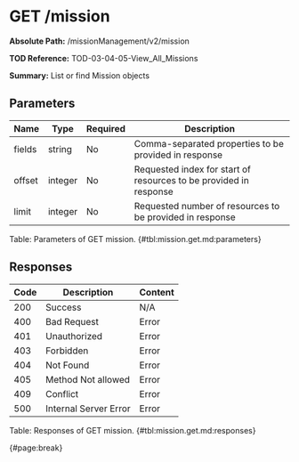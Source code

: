 <!--
    ATTENTION: This file was generated via gradle!
               Do NOT manually edit this file! Any such changes will be overwritten!
-->

# GET /mission

**Absolute Path:** /missionManagement/v2/mission

**TOD Reference:** TOD-03-04-05-View_All_Missions

**Summary:** List or find Mission objects

## Parameters

| Name | Type | Required | Description |
| ------ | ------ | --- | ------------ |
| fields | string | No | Comma-separated properties to be provided in response |
| offset | integer | No | Requested index for start of resources to be provided in response |
| limit | integer | No | Requested number of resources to be provided in response |

Table: Parameters of GET mission. {#tbl:mission.get.md:parameters}

## Responses

| Code | Description | Content |
|------|-------------|---------|
| 200 | Success | N/A |
| 400 | Bad Request | Error |
| 401 | Unauthorized | Error |
| 403 | Forbidden | Error |
| 404 | Not Found | Error |
| 405 | Method Not allowed | Error |
| 409 | Conflict | Error |
| 500 | Internal Server Error | Error |

Table: Responses of GET mission. {#tbl:mission.get.md:responses}

{#page:break}
